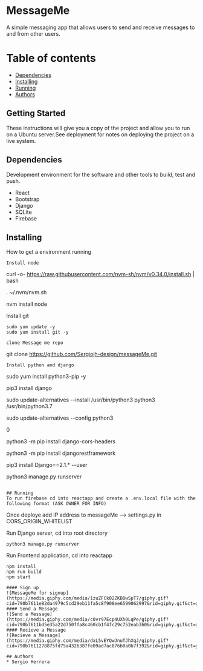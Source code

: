 # MessageMe
A simple messaging app that allows users to send and receive messages to and from other users.

Table of contents
==================

<!--ts-->
  * [Dependencies](#Dependencies)
  * [Installing](#Installing)
  * [Running](#Running)
  * [Authors](#Authors)
<!--te-->

## Getting Started
These instructions will give you a copy of the project and allow you to run on a Ubuntu server.See deployment for notes on deploying the project on a live system.

## Dependencies
Development environment for the software and other tools to build, test and push.
* React
* Bootstrap
* Django
* SQLite
* Firebase

## Installing
How to get a environment running
```
Install node
```
curl -o- https://raw.githubusercontent.com/nvm-sh/nvm/v0.34.0/install.sh | bash

. ~/.nvm/nvm.sh

nvm install node

Install git
```
sudo yum update -y
sudo yum install git -y

clone Message me repo
```
git clone https://github.com/Sergiojh-design/messageMe.git

```
Install python and django
```
sudo yum install python3-pip -y

pip3 install django

sudo update-alternatives --install /usr/bin/python3 python3 /usr/bin/python3.7

sudo update-alternatives --config python3

0

python3 -m pip install django-cors-headers

python3 -m pip install djangorestframework

pip3 install Django==2.1.* --user

python3 manage.py runserver
```

## Running
To run firebase cd into reactapp and create a .env.local file with the following format (ASK OWNER FOR INFO)
```

Once deploye add IP address to messageMe --> settings.py in CORS_ORIGIN_WHITELIST

Run Django server, cd into root directory
```
python3 manage.py runserver
````
Run Frontend application, cd into reactapp
```
npm install
npm run build
npm start

#### Sign up
![MessageMe for signup](https://media.giphy.com/media/1zuZFCk02ZKB8wSpT7/giphy.gif?cid=790b7611e82da4979c5cd29eb11fa5c8f908ee6599062997&rid=giphy.gif&ct=g)
#### Send a Message
![Send a Message](https://media.giphy.com/media/c0vr97Ecp4UXh0LqPe/giphy.gif?cid=790b7611bd5e35a22d750ffa8c460cb1f4fc29c752eab360&rid=giphy.gif&ct=g)
#### Recieve a Message
![Recieve a Message](https://media.giphy.com/media/dxL5vEYQwJnuTJhXqJ/giphy.gif?cid=790b7611278875fd75a4326387fe09ad7ac876b0a0b7f392&rid=giphy.gif&ct=g)

## Authors
* Sergio Herrera
